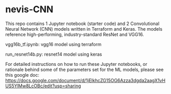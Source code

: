 # nevis-CNN

This repo contains 1 Jupyter notebook (starter code) and 2 Convolutional Neural Network (CNN) models written in Terraform and Keras. The models reference high-performing, industry-standard ResNet and VGG16. 

vgg16b_tf.ipynb: vgg16 model using terraform 

run_resnet14b.py: resnet14 model using keras

For detailed instructions on how to run these Jupyter notebooks, or rationale behind some of the parameters set for the ML models, please see this google doc: https://docs.google.com/document/d/1jElkhcZG15OG6Azza3dgda2aagX1vHUS5YlMw8LcOBc/edit?usp=sharing 
